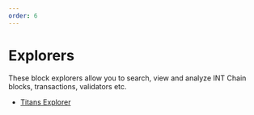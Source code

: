 ```yaml
---
order: 6
---
```


# Explorers

These block explorers allow you to search, view and analyze INT Chain blocks, transactions, validators etc.

- [Titans Explorer](http://titansexplorer.intchain.io/#/)
